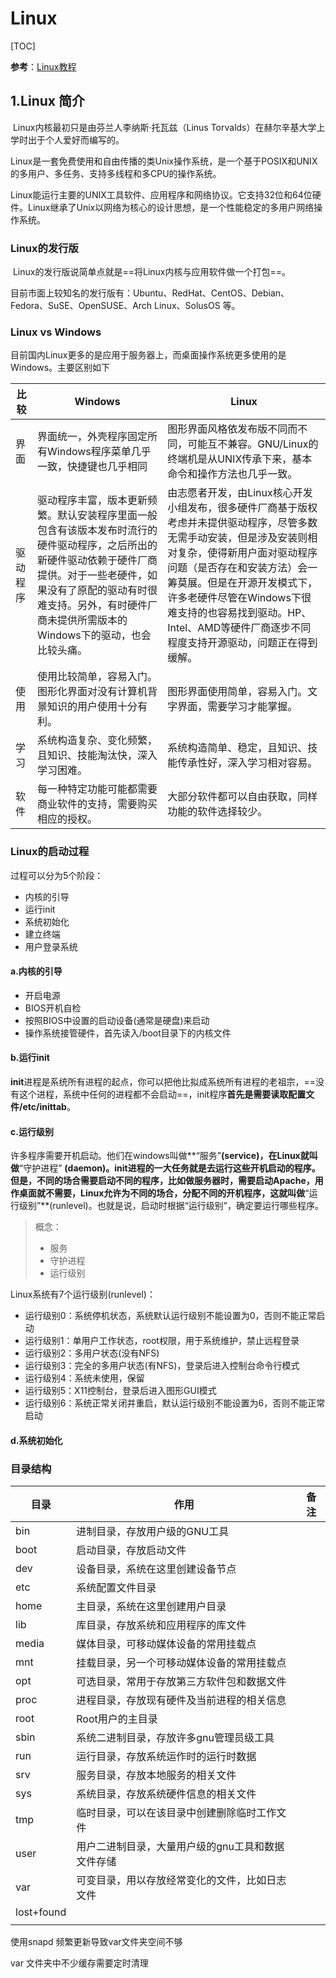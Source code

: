 # Linux

[TOC]

**参考**：[Linux教程](http://www.runoob.com/linux/linux-tutorial.html)

## 1.Linux 简介

​	Linux内核最初只是由芬兰人李纳斯·托瓦兹（Linus Torvalds）在赫尔辛基大学上学时出于个人爱好而编写的。

​	Linux是一套免费使用和自由传播的类Unix操作系统，是一个基于POSIX和UNIX的多用户、多任务、支持多线程和多CPU的操作系统。

​	Linux能运行主要的UNIX工具软件、应用程序和网络协议。它支持32位和64位硬件。Linux继承了Unix以网络为核心的设计思想，是一个性能稳定的多用户网络操作系统。



### Linux的发行版

​	Linux的发行版说简单点就是==将Linux内核与应用软件做一个打包==。

​	目前市面上较知名的发行版有：Ubuntu、RedHat、CentOS、Debian、Fedora、SuSE、OpenSUSE、Arch Linux、SolusOS 等。

### Linux vs Windows

目前国内Linux更多的是应用于服务器上，而桌面操作系统更多使用的是 Windows。主要区别如下

| 比较     | Windows                                                      | Linux                                                        |
| -------- | ------------------------------------------------------------ | ------------------------------------------------------------ |
| 界面     | 界面统一，外壳程序固定所有Windows程序菜单几乎一致，快捷键也几乎相同 | 图形界面风格依发布版不同而不同，可能互不兼容。GNU/Linux的终端机是从UNIX传承下来，基本命令和操作方法也几乎一致。 |
| 驱动程序 | 驱动程序丰富，版本更新频繁。默认安装程序里面一般包含有该版本发布时流行的硬件驱动程序，之后所出的新硬件驱动依赖于硬件厂商提供。对于一些老硬件，如果没有了原配的驱动有时很难支持。另外，有时硬件厂商未提供所需版本的Windows下的驱动，也会比较头痛。 | 由志愿者开发，由Linux核心开发小组发布，很多硬件厂商基于版权考虑并未提供驱动程序，尽管多数无需手动安装，但是涉及安装则相对复杂，使得新用户面对驱动程序问题（是否存在和安装方法）会一筹莫展。但是在开源开发模式下，许多老硬件尽管在Windows下很难支持的也容易找到驱动。HP、Intel、AMD等硬件厂商逐步不同程度支持开源驱动，问题正在得到缓解。 |
| 使用     | 使用比较简单，容易入门。图形化界面对没有计算机背景知识的用户使用十分有利。 | 图形界面使用简单，容易入门。文字界面，需要学习才能掌握。     |
| 学习     | 系统构造复杂、变化频繁，且知识、技能淘汰快，深入学习困难。   | 系统构造简单、稳定，且知识、技能传承性好，深入学习相对容易。 |
| 软件     | 每一种特定功能可能都需要商业软件的支持，需要购买相应的授权。 | 大部分软件都可以自由获取，同样功能的软件选择较少。           |

### Linux的启动过程

过程可以分为5个阶段：

* 内核的引导
* 运行init
* 系统初始化
* 建立终端
* 用户登录系统

#### a.内核的引导

* 开启电源
* BIOS开机自检
* 按照BIOS中设置的启动设备(通常是硬盘)来启动
* 操作系统接管硬件，首先读入/boot目录下的内核文件



#### b.运行init

​	**init**进程是系统所有进程的起点，你可以把他比拟成系统所有进程的老祖宗，==没有这个进程，系统中任何的进程都不会启动==，init程序**首先是需要读取配置文件/etc/inittab**。



#### c.运行级别

​	许多程序需要开机启动。他们在windows叫做**“服务”**(service)，在Linux就叫做**“守护进程” **(daemon)。init进程的一大任务就是去运行这些开机启动的程序。但是，不同的场合需要启动不同的程序，比如做服务器时，需要启动Apache，用作桌面就不需要，Linux允许为不同的场合，分配不同的开机程序，这就叫做**“运行级别”**(runlevel)。也就是说，启动时根据“运行级别”，确定要运行哪些程序。

> 概念：
>
> * 服务
> * 守护进程
> * 运行级别



Linux系统有7个运行级别(runlevel)：

* 运行级别0：系统停机状态，系统默认运行级别不能设置为0，否则不能正常启动
* 运行级别1：单用户工作状态，root权限，用于系统维护，禁止远程登录
* 运行级别2：多用户状态(没有NFS)
* 运行级别3：完全的多用户状态(有NFS)，登录后进入控制台命令行模式
* 运行级别4：系统未使用，保留
* 运行级别5：X11控制台，登录后进入图形GUI模式
* 运行级别6：系统正常关闭并重启，默认运行级别不能设置为6，否则不能正常启动

#### d.系统初始化



### 目录结构

| 目录       | 作用                                              | 备注 |
| ---------- | ------------------------------------------------- | ---- |
| bin        | 进制目录，存放用户级的GNU工具                     |      |
| boot       | 启动目录，存放启动文件                            |      |
| dev        | 设备目录，系统在这里创建设备节点                  |      |
| etc        | 系统配置文件目录                                  |      |
| home       | 主目录，系统在这里创建用户目录                    |      |
| lib        | 库目录，存放系统和应用程序的库文件                |      |
| media      | 媒体目录，可移动媒体设备的常用挂载点              |      |
| mnt        | 挂载目录，另一个可移动媒体设备的常用挂载点        |      |
| opt        | 可选目录，常用于存放第三方软件包和数据文件        |      |
| proc       | 进程目录，存放现有硬件及当前进程的相关信息        |      |
| root       | Root用户的主目录                                  |      |
| sbin       | 系统二进制目录，存放许多gnu管理员级工具           |      |
| run        | 运行目录，存放系统运作时的运行时数据              |      |
| srv        | 服务目录，存放本地服务的相关文件                  |      |
| sys        | 系统目录，存放系统硬件信息的相关文件              |      |
| tmp        | 临时目录，可以在该目录中创建删除临时工作文件      |      |
| user       | 用户二进制目录，大量用户级的gnu工具和数据文件存储 |      |
| var        | 可变目录，用以存放经常变化的文件，比如日志文件    |      |
| lost+found |                                                   |      |
|            |                                                   |      |



使用snapd 频繁更新导致var文件夹空间不够

var 文件夹中不少缓存需要定时清理

